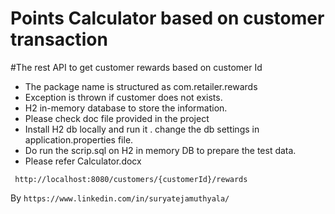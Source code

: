 # Points Calculator based on customer transaction
#The rest API to get customer rewards based on customer Id

- The package name is structured as com.retailer.rewards
- Exception is thrown if customer does not exists.
- H2 in-memory database to store the information.
- Please check doc file provided in the project
- Install H2 db locally and run it . change the db settings in application.properties file.
- Do run the scrip.sql on H2 in memory DB to prepare the test data.
- Please refer Calculator.docx

```
 http://localhost:8080/customers/{customerId}/rewards
```

By `https://www.linkedin.com/in/suryatejamuthyala/`
